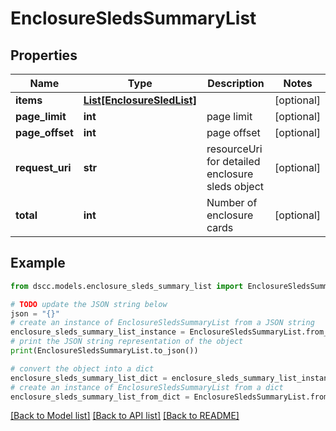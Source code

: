 # EnclosureSledsSummaryList


## Properties

Name | Type | Description | Notes
------------ | ------------- | ------------- | -------------
**items** | [**List[EnclosureSledList]**](EnclosureSledList.md) |  | [optional] 
**page_limit** | **int** | page limit | [optional] 
**page_offset** | **int** | page offset | [optional] 
**request_uri** | **str** | resourceUri for detailed enclosure sleds object | [optional] 
**total** | **int** | Number of enclosure cards | [optional] 

## Example

```python
from dscc.models.enclosure_sleds_summary_list import EnclosureSledsSummaryList

# TODO update the JSON string below
json = "{}"
# create an instance of EnclosureSledsSummaryList from a JSON string
enclosure_sleds_summary_list_instance = EnclosureSledsSummaryList.from_json(json)
# print the JSON string representation of the object
print(EnclosureSledsSummaryList.to_json())

# convert the object into a dict
enclosure_sleds_summary_list_dict = enclosure_sleds_summary_list_instance.to_dict()
# create an instance of EnclosureSledsSummaryList from a dict
enclosure_sleds_summary_list_from_dict = EnclosureSledsSummaryList.from_dict(enclosure_sleds_summary_list_dict)
```
[[Back to Model list]](../README.md#documentation-for-models) [[Back to API list]](../README.md#documentation-for-api-endpoints) [[Back to README]](../README.md)


